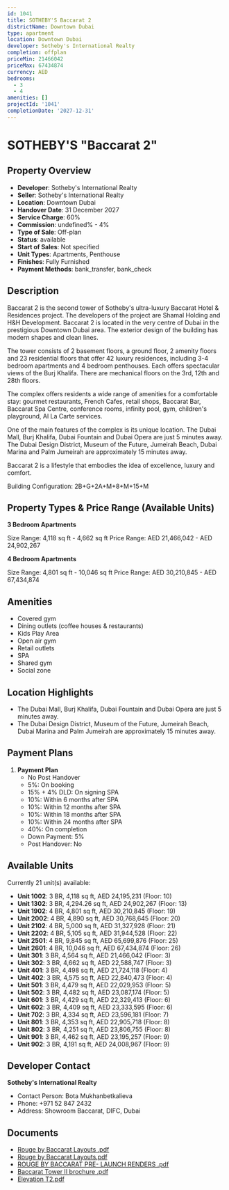 ```yaml
---
id: 1041
title: SOTHEBY'S Baccarat 2
districtName: Downtown Dubai
type: apartment
location: Downtown Dubai
developer: Sotheby's International Realty
completion: offplan
priceMin: 21466042
priceMax: 67434874
currency: AED
bedrooms:
  - 3
  - 4
amenities: []
projectId: '1041'
completionDate: '2027-12-31'
---
```


# SOTHEBY'S "Baccarat 2"

## Property Overview
- **Developer**: Sotheby's International Realty
- **Seller**: Sotheby's International Realty
- **Location**: Downtown Dubai
- **Handover Date**: 31 December 2027
- **Service Charge**: 60%
- **Commission**: undefined% - 4%
- **Type of Sale**: Off-plan
- **Status**: available
- **Start of Sales**: Not specified
- **Unit Types**: Apartments, Penthouse
- **Finishes**: Fully Furnished
- **Payment Methods**: bank_transfer, bank_check

## Description
Baccarat 2 is the second tower of Sotheby's ultra-luxury Baccarat Hotel & Residences project. The developers of the project are Shamal Holding and H&H Development. Baccarat 2 is located in the very centre of Dubai in the prestigious Downtown Dubai area. The exterior design of the building has modern shapes and clean lines. 

The tower consists of 2 basement floors, a ground floor, 2 amenity floors and 23 residential floors that offer 42 luxury residences, including 3-4 bedroom apartments and 4 bedroom penthouses.  Each offers spectacular views of the Burj Khalifa. There are mechanical floors on the 3rd, 12th and 28th floors.

The complex offers residents a wide range of amenities for a comfortable stay: gourmet restaurants, French Cafes, retail shops, Baccarat Bar, Baccarat Spa Centre, conference rooms, infinity pool, gym, children's playground, Al La Carte services.

One of the main features of the complex is its unique location. The Dubai Mall, Burj Khalifa, Dubai Fountain and Dubai Opera are just 5 minutes away. The Dubai Design District, Museum of the Future, Jumeirah Beach, Dubai Marina and Palm Jumeirah are approximately 15 minutes away.

Baccarat 2 is a lifestyle that embodies the idea of excellence, luxury and comfort. 

Building Configuration: 2B+G+2A+M+8+M+15+M

## Property Types & Price Range (Available Units)
**3 Bedroom Apartments**

Size Range: 4,118 sq ft - 4,662 sq ft
Price Range: AED 21,466,042 - AED 24,902,267

**4 Bedroom Apartments**

Size Range: 4,801 sq ft - 10,046 sq ft
Price Range: AED 30,210,845 - AED 67,434,874

## Amenities
- Covered gym
- Dining outlets  (coffee houses & restaurants)
- Kids Play Area
- Open air gym
- Retail outlets
- SPA
- Shared gym
- Social zone

## Location Highlights
- The Dubai Mall, Burj Khalifa, Dubai Fountain and Dubai Opera are just 5 minutes away.
- The Dubai Design District, Museum of the Future, Jumeirah Beach, Dubai Marina and Palm Jumeirah are approximately 15 minutes away.

## Payment Plans
1. **Payment Plan**
   - No Post Handover
   - 5%: On booking
   - 15% + 4% DLD: On signing SPA
   - 10%: Within 6 months after SPA
   - 10%: Within 12 months after SPA
   - 10%: Within 18 months after SPA
   - 10%: Within 24 months after SPA
   - 40%: On completion
   - Down Payment: 5%
   - Post Handover: No

## Available Units
Currently 21 unit(s) available:
- **Unit 1002**: 3 BR, 4,118 sq ft, AED 24,195,231 (Floor: 10)
- **Unit 1302**: 3 BR, 4,294.26 sq ft, AED 24,902,267 (Floor: 13)
- **Unit 1902**: 4 BR, 4,801 sq ft, AED 30,210,845 (Floor: 19)
- **Unit 2002**: 4 BR, 4,890 sq ft, AED 30,768,645 (Floor: 20)
- **Unit 2102**: 4 BR, 5,000 sq ft, AED 31,327,928 (Floor: 21)
- **Unit 2202**: 4 BR, 5,105 sq ft, AED 31,944,528 (Floor: 22)
- **Unit 2501**: 4 BR, 9,845 sq ft, AED 65,699,876 (Floor: 25)
- **Unit 2601**: 4 BR, 10,046 sq ft, AED 67,434,874 (Floor: 26)
- **Unit 301**: 3 BR, 4,564 sq ft, AED 21,466,042 (Floor: 3)
- **Unit 302**: 3 BR, 4,662 sq ft, AED 22,588,747 (Floor: 3)
- **Unit 401**: 3 BR, 4,498 sq ft, AED 21,724,118 (Floor: 4)
- **Unit 402**: 3 BR, 4,575 sq ft, AED 22,840,473 (Floor: 4)
- **Unit 501**: 3 BR, 4,479 sq ft, AED 22,029,953 (Floor: 5)
- **Unit 502**: 3 BR, 4,482 sq ft, AED 23,087,174 (Floor: 5)
- **Unit 601**: 3 BR, 4,429 sq ft, AED 22,329,413 (Floor: 6)
- **Unit 602**: 3 BR, 4,409 sq ft, AED 23,333,595 (Floor: 6)
- **Unit 702**: 3 BR, 4,334 sq ft, AED 23,596,181 (Floor: 7)
- **Unit 801**: 3 BR, 4,353 sq ft, AED 22,905,718 (Floor: 8)
- **Unit 802**: 3 BR, 4,251 sq ft, AED 23,806,755 (Floor: 8)
- **Unit 901**: 3 BR, 4,462 sq ft, AED 23,195,257 (Floor: 9)
- **Unit 902**: 3 BR, 4,191 sq ft, AED 24,008,967 (Floor: 9)

## Developer Contact
**Sotheby's International Realty**
- Contact Person: Bota Mukhanbetkalieva
- Phone: +971 52 847 2432
- Address: Showroom Baccarat, DIFC, Dubai

## Documents
- [Rouge by Baccarat Layouts .pdf](https://cdn.geniemap.net/2024/02/26/kpWk52ANFb5fZ8AwLiuEIrUUcar8ltlkMNBP8ZOj.pdf)
- [Rouge by Baccarat Layouts.pdf](https://cdn.geniemap.net/2024/02/26/WhqarZYzWfmEgCPWUYzVIKXRzbVjCuskcGgBJtnh.pdf)
- [ROUGE BY BACCARAT PRE- LAUNCH RENDERS .pdf](https://cdn.geniemap.net/2024/02/26/znt3GHHHG75wiBdVt5jnuicSu0mqZk937x31qair.pdf)
- [Baccarat Tower II brochure .pdf](https://cdn.geniemap.net/2024/07/02/H31Z74qljli7KTzaGMDSQ8Itr1qUnoWvGjsWxYp0.pdf)
- [Elevation T2.pdf](https://cdn.geniemap.net/2025/03/31/Hi0jikkbizV3UqqZnbq6VxY9ZSunGtCFJsYGVSF5.pdf)
